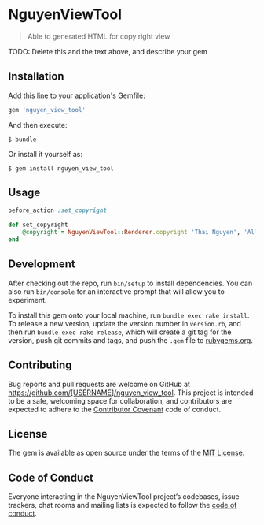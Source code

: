 # NguyenViewTool

> Able to generated HTML for copy right view

TODO: Delete this and the text above, and describe your gem

## Installation

Add this line to your application's Gemfile:

```ruby
gem 'nguyen_view_tool'
```

And then execute:

    $ bundle

Or install it yourself as:

    $ gem install nguyen_view_tool

## Usage

```ruby
before_action :set_copyright

def set_copyright
	@copyright = NguyenViewTool::Renderer.copyright 'Thai Nguyen', 'All rights reserved'
end
```
## Development

After checking out the repo, run `bin/setup` to install dependencies. You can also run `bin/console` for an interactive prompt that will allow you to experiment.

To install this gem onto your local machine, run `bundle exec rake install`. To release a new version, update the version number in `version.rb`, and then run `bundle exec rake release`, which will create a git tag for the version, push git commits and tags, and push the `.gem` file to [rubygems.org](https://rubygems.org).

## Contributing

Bug reports and pull requests are welcome on GitHub at https://github.com/[USERNAME]/nguyen_view_tool. This project is intended to be a safe, welcoming space for collaboration, and contributors are expected to adhere to the [Contributor Covenant](http://contributor-covenant.org) code of conduct.

## License

The gem is available as open source under the terms of the [MIT License](http://opensource.org/licenses/MIT).

## Code of Conduct

Everyone interacting in the NguyenViewTool project’s codebases, issue trackers, chat rooms and mailing lists is expected to follow the [code of conduct](https://github.com/[USERNAME]/nguyen_view_tool/blob/master/CODE_OF_CONDUCT.md).
